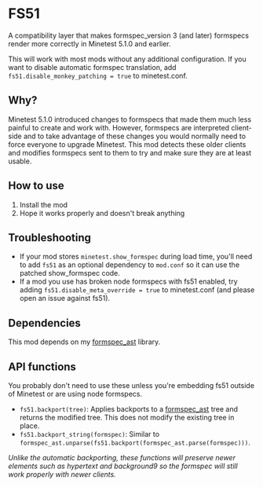 # FS51

A compatibility layer that makes formspec_version 3 (and later) formspecs
render more correctly in Minetest 5.1.0 and earlier.

This will work with most mods without any additional configuration. If you want
to disable automatic formspec translation, add
`fs51.disable_monkey_patching = true` to minetest.conf.

## Why?

Minetest 5.1.0 introduced changes to formspecs that made them much less painful
to create and work with. However, formspecs are interpreted client-side and to
take advantage of these changes you would normally need to force everyone to
upgrade Minetest. This mod detects these older clients and modifies formspecs
sent to them to try and make sure they are at least usable.

## How to use

1. Install the mod
2. Hope it works properly and doesn't break anything

## Troubleshooting

 - If your mod stores `minetest.show_formspec` during load time, you'll need to
   add `fs51` as an optional dependency to `mod.conf` so it can use the patched
   show_formspec code.
 - If a mod you use has broken node formspecs with fs51 enabled, try adding
   `fs51.disable_meta_override = true` to minetest.conf (and please open an
   issue against fs51).

## Dependencies

This mod depends on my [formspec_ast] library.

## API functions

You probably don't need to use these unless you're embedding fs51 outside of
Minetest or are using node formspecs.

 - `fs51.backport(tree)`: Applies backports to a [formspec_ast] tree and
    returns the modified tree. This does not modify the existing tree in place.
 - `fs51.backport_string(formspec)`: Similar to
    `formspec_ast.unparse(fs51.backport(formspec_ast.parse(formspec)))`.

*Unlike the automatic backporting, these functions will preserve newer elements
such as hypertext and background9 so the formspec will still work properly with
newer clients.*

 [formspec_ast]: https://content.minetest.net/packages/luk3yx/formspec_ast
